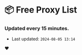 # :package: Free Proxy List
### Updated every 15 minutes.

- Last updated: `2024-08-05 13:14`

:heart:

